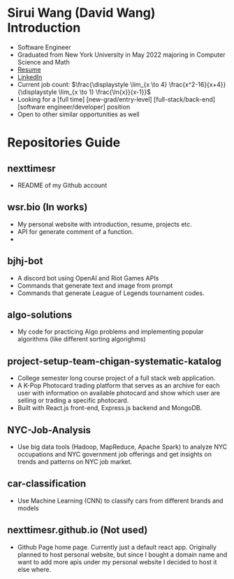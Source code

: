 # Sirui Wang (David Wang) Introduction
- Software Engineer
- Graduated from New York University in May 2022 majoring in Computer Science and Math
- [Resume](https://drive.google.com/file/d/1YMGnueCmdYywnXKzt4hJYqnBbBEIo-gI/view?usp=sharing)
- [LinkedIn](https://www.linkedin.com/in/sirui-wang12/)
- Current job count: $\frac{\displaystyle \lim_{x \to 4} \frac{x^2-16}{x+4}}{\displaystyle \lim_{x \to 1} \frac{\ln{x}}{x-1}}$
- Looking for a [full time] [new-grad/entry-level] [full-stack/back-end] [software engineer/developer] position
- Open to other similar opportunities as well

# Repositories Guide
## nexttimesr
- README of my Github account

## wsr.bio (In works)
- My personal website with introduction, resume, projects etc. 
- API for generate comment of a function.
- 

## bjhj-bot
- A discord bot using OpenAI and Riot Games APIs
- Commands that generate text and image from prompt 
- Commands that generate League of Legends tournament codes.

## algo-solutions
- My code for practicing Algo problems and implementing popular algorithms (like different sorting algorighms)

## project-setup-team-chigan-systematic-katalog
- College semester long course project of a full stack web application.
- A K-Pop Photocard trading platform that serves as an archive for each user with information on available photocard and show which user are selling or trading a specific photocard.
- Built with React.js front-end, Express.js backend and MongoDB.

## NYC-Job-Analysis
- Use big data tools (Hadoop, MapReduce, Apache Spark) to analyze NYC occupations and NYC government job offerings and get insights on trends and patterns on NYC job market.

## car-classification
- Use Machine Learning (CNN) to classify cars from different brands and models

## nexttimesr.github.io (Not used)
- Github Page home page. Currently just a default react app. Originally planned to host personal website, but since I bought a domain name and want to add more apis under my personal website I decided to host it else where.

